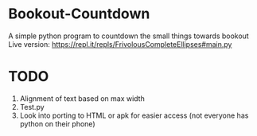 # Bookout-Countdown
A simple python program to countdown the small things towards bookout
Live version: https://repl.it/repls/FrivolousCompleteEllipses#main.py

# TODO
1. Alignment of text based on max width
2. Test.py
3. Look into porting to HTML or apk for easier access (not everyone has python on their phone)
